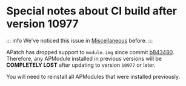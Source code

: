 # Special notes about CI build after version 10977

::: info
We've noticed this issue in [Miscellaneous](update#miscellaneous) before.
:::

APatch has dropped support to `module.img` since commit [b843480](https://github.com/bmax121/APatch/commit/b843480c4f56b6190add41366e3eb7148ebc9b87). Therefore, any APModule installed in previous versions will be **COMPLETELY LOST** after updating to version `10977` or later.

You will need to reinstall all APModules that were installed previously.
